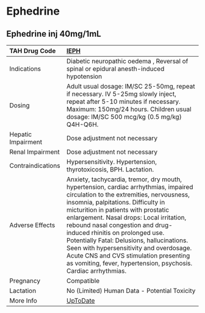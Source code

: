 # Ephedrine

## Ephedrine inj 40mg/1mL

| TAH Drug Code      | [IEPH](https://www.tahsda.org.tw/drugs/hissearch.php?drug_code=IEPH)                                                                                                                                                                                                                                                                                                                                                                                                                                                                |
|:-------------------|:------------------------------------------------------------------------------------------------------------------------------------------------------------------------------------------------------------------------------------------------------------------------------------------------------------------------------------------------------------------------------------------------------------------------------------------------------------------------------------------------------------------------------------|
| Indications        | Diabetic neuropathic oedema , Reversal of spinal or epidural anesth-induced hypotension                                                                                                                                                                                                                                                                                                                                                                                                                                             |
| Dosing             | Adult usual dosage: IM/SC 25-50mg, repeat if necessary. IV 5-25mg slowly inject, repeat after 5-10 minutes if necessary. Maximum: 150mg/24 hours. Children usual dosage: IM/SC 500 mcg/kg (0.5 mg/kg) Q4H-Q6H.                                                                                                                                                                                                                                                                                                                      |
| Hepatic Impairment | Dose adjustment not necessary                                                                                                                                                                                                                                                                                                                                                                                                                                                                                                       |
| Renal Impairment   | Dose adjustment not necessary                                                                                                                                                                                                                                                                                                                                                                                                                                                                                                       |
| Contraindications  | Hypersensitivity. Hypertension, thyrotoxicosis, BPH. Lactation.                                                                                                                                                                                                                                                                                                                                                                                                                                                                     |
| Adverse Effects    | Anxiety, tachycardia, tremor, dry mouth, hypertension, cardiac arrhythmias, impaired circulation to the extremities, nervousness, insomnia, palpitations. Difficulty in micturition in patients with prostatic enlargement. Nasal drops: Local irritation, rebound nasal congestion and drug-induced rhinitis on prolonged use. Potentially Fatal: Delusions, hallucinations. Seen with hypersensitivity and overdosage. Acute CNS and CVS stimulation presenting as vomiting, fever, hypertension, psychosis. Cardiac arrhythmias. |
| Pregnancy          | Compatible                                                                                                                                                                                                                                                                                                                                                                                                                                                                                                                          |
| Lactation          | No (Limited) Human Data - Potential Toxicity                                                                                                                                                                                                                                                                                                                                                                                                                                                                                        |
| More Info          | [UpToDate](https://www.uptodate.com/contents/ephedrine-systemic-drug-information)                                                                                                                                                                                                                                                                                                                                                                                                                                                   |

